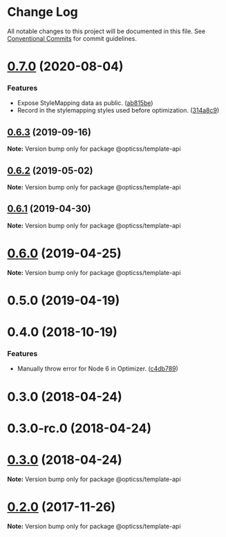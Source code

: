 # Change Log

All notable changes to this project will be documented in this file.
See [Conventional Commits](https://conventionalcommits.org) for commit guidelines.

# [0.7.0](https://github.com/linkedin/opticss/compare/@opticss/template-api@0.6.3...@opticss/template-api@0.7.0) (2020-08-04)


### Features

* Expose StyleMapping data as public. ([ab815be](https://github.com/linkedin/opticss/commit/ab815be))
* Record in the stylemapping styles used before optimization. ([314a8c9](https://github.com/linkedin/opticss/commit/314a8c9))





## [0.6.3](https://github.com/linkedin/opticss/compare/@opticss/template-api@0.6.2...@opticss/template-api@0.6.3) (2019-09-16)

**Note:** Version bump only for package @opticss/template-api





## [0.6.2](https://github.com/linkedin/opticss/compare/@opticss/template-api@0.6.1...@opticss/template-api@0.6.2) (2019-05-02)

**Note:** Version bump only for package @opticss/template-api





## [0.6.1](https://github.com/linkedin/opticss/compare/@opticss/template-api@0.6.0...@opticss/template-api@0.6.1) (2019-04-30)

**Note:** Version bump only for package @opticss/template-api





# [0.6.0](https://github.com/linkedin/opticss/compare/@opticss/template-api@0.5.0...@opticss/template-api@0.6.0) (2019-04-25)

**Note:** Version bump only for package @opticss/template-api





# 0.5.0 (2019-04-19)



# 0.4.0 (2018-10-19)


### Features

* Manually throw error for Node 6 in Optimizer. ([c4db789](https://github.com/linkedin/opticss/commit/c4db789))



# 0.3.0 (2018-04-24)



# 0.3.0-rc.0 (2018-04-24)





<a name="0.3.0"></a>
# [0.3.0](https://github.com/linkedin/opticss/compare/v0.3.0-rc.0...v0.3.0) (2018-04-24)

**Note:** Version bump only for package @opticss/template-api





<a name="0.2.0"></a>
# [0.2.0](https://github.com/linkedin/opticss/compare/v0.1.1...v0.2.0) (2017-11-26)




**Note:** Version bump only for package @opticss/template-api
